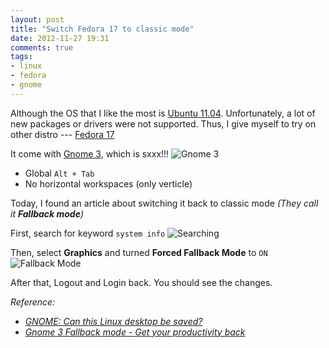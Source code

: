 ```yaml
---
layout: post
title: "Switch Fedora 17 to classic mode"
date: 2012-11-27 19:31
comments: true
tags:
- linux
- fedora
- gnome 
---
```


Although the OS that I like the most is [Ubuntu 11.04](http://old-releases.ubuntu.com/releases/natty/). Unfortunately, a lot of new packages or drivers were not supported. Thus, I give myself to try on other distro --- [Fedora 17](http://fedoraproject.org/)

It come with [Gnome 3](http://www.gnome.org/gnome-3/), which is sxxx!!!
![Gnome 3](http://jslim89.github.com/images/posts/2012-11-27-switch-fedora-17-to-classic-mode/fedora17-gnome3.png)

* Global `Alt + Tab`
* No horizontal workspaces (only verticle)

Today, I found an article about switching it back to classic mode _(They call it **Fallback mode**)_

First, search for keyword `system info`
![Searching](http://jslim89.github.com/images/posts/2012-11-27-switch-fedora-17-to-classic-mode/system_info.png)

Then, select **Graphics** and turned **Forced Fallback Mode** to `ON`
![Fallback Mode](http://jslim89.github.com/images/posts/2012-11-27-switch-fedora-17-to-classic-mode/fallback_mode.png)

After that, Logout and Login back. You should see the changes.

_Reference:_

* _[GNOME: Can this Linux desktop be saved?](http://www.zdnet.com/gnome-can-this-linux-desktop-be-saved-7000007856/)_
* _[Gnome 3 Fallback mode - Get your productivity back](http://www.dedoimedo.com/computers/gnome-3-fallback.html)_
